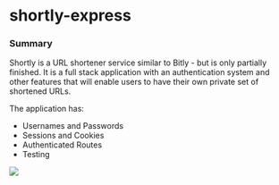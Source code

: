 # shortly-express

### Summary

Shortly is a URL shortener service similar to Bitly - but is only partially finished. It is a full stack application with an authentication system and other features that will enable users to have their own private set of shortened URLs.

The application has:

- Usernames and Passwords
- Sessions and Cookies
- Authenticated Routes
- Testing

![](https://s3-us-west-2.amazonaws.com/forge-production.galvanize.com/content/4fc0f5e160804ec321be2a0e2e5d56ab.gif)
